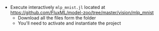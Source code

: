 - Execute interactively `mlp_mnist.jl` located at https://github.com/FluxML/model-zoo/tree/master/vision/mlp_mnist
  - Download all the files form the folder
  - You'll need to activate and instantiate the project